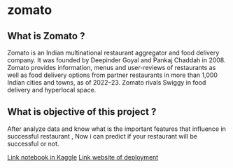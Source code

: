 # zomato
## What is Zomato ?
Zomato is an Indian multinational restaurant aggregator and food delivery company. It was founded by Deepinder Goyal and Pankaj Chaddah in 2008. Zomato provides information, menus and user-reviews of restaurants as well as food delivery options from partner restaurants in more than 1,000 Indian cities and towns, as of 2022–23. Zomato rivals Swiggy in food delivery and hyperlocal space.

## What is objective of this project ?
After analyze data and know what is the important features that influence in successful restaurant , Now i can predict if your restaurant will be successful or not.

[Link notebook in Kaggle](https://www.kaggle.com/code/ahmedramadan74/zomato-analysis-and-classifaction)
[Link website of deployment](https://zomato-analysis-classfication.streamlit.app/)
